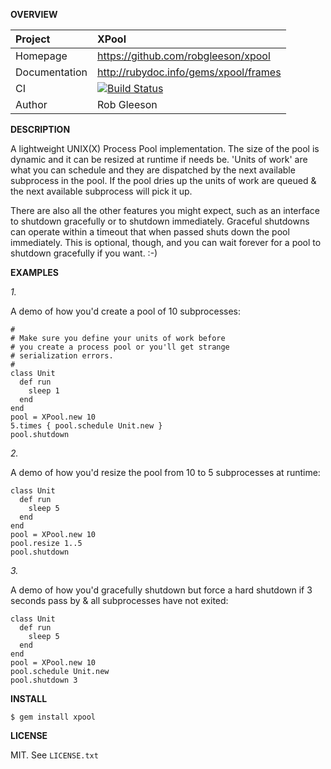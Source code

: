 __OVERVIEW__

| Project         | XPool
|:----------------|:--------------------------------------------------
| Homepage        | https://github.com/robgleeson/xpool
| Documentation   | http://rubydoc.info/gems/xpool/frames 
| CI              | [![Build Status](https://travis-ci.org/robgleeson/XPool.png)](https://travis-ci.org/robgleeson/XPool)
| Author          | Rob Gleeson             


__DESCRIPTION__

A lightweight UNIX(X) Process Pool implementation. The size of the pool
is dynamic and it can be resized at runtime if needs be.  'Units of work' are
what you can schedule and they are dispatched by the next  available subprocess 
in the pool. If the pool dries up the units of work are queued & the next 
available subprocess will pick it up.

There are also all the other features you might expect, such as an interface to 
shutdown gracefully or to shutdown immediately. Graceful shutdowns can operate 
within a timeout that when passed shuts down the pool immediately. This is 
optional, though, and you can  wait forever for a pool to shutdown gracefully 
if you want. :-) 

__EXAMPLES__

_1._

A demo of how you'd create a pool of 10 subprocesses:

    #
    # Make sure you define your units of work before
    # you create a process pool or you'll get strange
    # serialization errors.
    #
    class Unit
      def run
        sleep 1
      end
    end
    pool = XPool.new 10
    5.times { pool.schedule Unit.new }
    pool.shutdown

_2._

A demo of how you'd resize the pool from 10 to 5 subprocesses at runtime:

    class Unit
      def run
        sleep 5
      end
    end
    pool = XPool.new 10
    pool.resize 1..5
    pool.shutdown

_3._

A demo of how you'd gracefully shutdown but force a hard shutdown if 3 seconds
pass by & all subprocesses have not exited:

    class Unit
      def run
        sleep 5
      end
    end
    pool = XPool.new 10
    pool.schedule Unit.new
    pool.shutdown 3

__INSTALL__

    $ gem install xpool

__LICENSE__

MIT. See `LICENSE.txt` 
